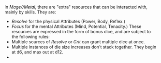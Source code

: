 In *Mage//Metal*, there are "extra" resources that can be interacted with, mainly by skills. They are: 
- *Resolve* for the physical Attributes (Power, Body, Reflex.)
- *Focus* for the mental Attributes (Mind, Potential, Tenacity.)
These resources are expressed in the form of bonus dice, and are subject to the following rules:
- Multiple sources of *Resolve* or *Grit* can grant multiple dice at once.
- Multiple instances of die size increases don't stack together. They begin at d6, and max out at d12.
- 